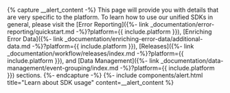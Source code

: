 {% capture __alert_content -%}
This page will provide you with details that are very specific to the platform. To learn how to use our unified 
SDKs in general, please visit the [Error Reporting]({%- link _documentation/error-reporting/quickstart.md -%}?platform={{ include.platform }}), [Enriching Error Data]({%- link _documentation/enriching-error-data/additional-data.md -%}?platform={{ include.platform }}), [Releases]({%- link _documentation/workflow/releases/index.md -%}?platform={{ include.platform }}),  and [Data Management]({%- link _documentation/data-management/event-grouping/index.md -%}?platform={{ include.platform }}) sections.
{%- endcapture -%}
{%- include components/alert.html
  title="Learn about SDK usage"
  content=__alert_content
%}
